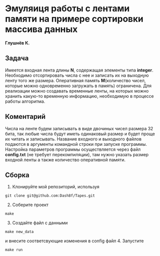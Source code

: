 # Эмуляиця работы с лентами памяти на примере сортировки массива данных

**Глушнёв К.**

## Задача

Имеется входная лента длины **N**, содержащая элементы типа **integer**.
Необходимо отсортировать числа с нее и записать их на выходную ленту того же размера.
Оперативная память **M**(количество чисел, которые можно одновременно загружать в память) ограничена.
Для реализации можно создавать временные ленты, на которых можно хранить какую-то временную
информацию, необходимую в процессе работы алгоритма.

## Коментарий

Числа на ленте будем записывать в виде двочиных чисел размера 32 бита, так любые числа будут иметь одинаковый размер и будет проще их читать и записывать.
Название входного и выходного файлов подаются в аргументы командной строки при запуске программы.
Настройка параметров программы осуществляется через файл **config.txt** (не требует перекомпиляции), там нужно указать размер входной ленты а также количество оперативной памяти.


## Сборка

1. Клонируйте мой репозиторий, используя

```
git clone git@github.com:Dash8f/Tapes.git
```
2. Соберите проект

```
make
```
3. Создайте файл с данными

```
make new_data
```
и внесите соответсвующие изменения в config файл
4. Запустите

```
make run
```


